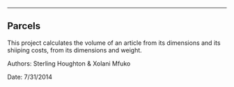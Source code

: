 -------
Parcels
-------
This project calculates the volume of an article from its dimensions and its shiiping costs, from its dimensions and weight.

Authors: Sterling Houghton & Xolani Mfuko

Date: 7/31/2014

